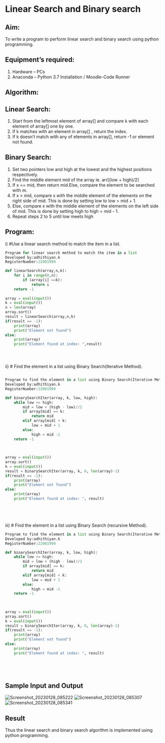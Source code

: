 # Linear Search and Binary search
## Aim:
To write a program to perform linear search and binary search using python programming.
## Equipment’s required:
1.	Hardware – PCs
2.	Anaconda – Python 3.7 Installation / Moodle-Code Runner
## Algorithm:
## Linear Search:
1.	Start from the leftmost element of array[] and compare k with each element of array[] one by one.
2.	If k matches with an element in array[] , return the index.
3.	If k doesn’t match with any of elements in array[], return -1 or element not found.
## Binary Search:
1.	Set two pointers low and high at the lowest and the highest positions respectively.
2.	Find the middle element mid of the array ie. arr[(low + high)/2]
3.	If x == mid, then return mid.Else, compare the element to be searched with m.
4.	If x > mid, compare x with the middle element of the elements on the right side of mid. This is done by setting low to low = mid + 1.
5.	Else, compare x with the middle element of the elements on the left side of mid. This is done by setting high to high = mid - 1.
6.	Repeat steps 2 to 5 until low meets high
## Program:
i)	#Use a linear search method to match the item in a list.
```python
Program for linear search method to match the item in a list
Developed by:adhithiyan.k
RegisterNumber:22001999

def linearSearch(array,n,k):
    for i in range(0,n):
        if (array[i] ==k):
            return i
    return -1
    
array = eval(input())
k = eval(input()) 
n = len(array)
array.sort()
result = linearSearch(array,n,k)
if(result == -1):
    print(array)
    print("Element not found")
else:
    print(array)
    print("Element found at index: ",result)





```
ii)	# Find the element in a list using Binary Search(Iterative Method).
```python

Program to find the element in a list using Binary Search(Iterative Method)..
Developed by:adhithiyan.k
RegisterNumber:22001999

def binarySearchIter(array, k, low, high):
    while low <= high:
        mid = low + (high - low)//2
        if array[mid] == k:
            return mid
        elif array[mid] < k:
            low = mid + 1
        else:
            high = mid -1
    return -1
    
    
    
array = eval(input())
array.sort()
k = eval(input())
result = binarySearchIter(array, k, 0, len(array)-1)
if(result == -1):
    print(array)
    print("Element not found")
else:
    print(array)
    print("Element found at index: ", result)






```
iii)	# Find the element in a list using Binary Search (recursive Method).
```python
Program to find the element in a list using Binary Search(Iterative Method)..
Developed by:adhithiyan.k
RegisterNumber:22001999

def binarySearchIter(array, k, low, high):
    while low <= high:
        mid = low + (high - low)//2
        if array[mid] == k:
            return mid
        elif array[mid] < k:
            low = mid + 1
        else:
            high = mid -1
    return -1
    
    
    
array = eval(input())
array.sort()
k = eval(input())
result = binarySearchIter(array, k, 0, len(array)-1)
if(result == -1):
    print(array)
    print("Element not found")
else:
    print(array)
    print("Element found at index: ", result)






```
## Sample Input and Output

![Screenshot_20230128_085222](https://user-images.githubusercontent.com/121029258/215274816-83dd3829-caef-4139-87dc-edbbb5da5af8.png)
![Screenshot_20230128_085307](https://user-images.githubusercontent.com/121029258/215274820-7377fdc8-9a35-4064-af9f-ece3f6ea4395.png)
![Screenshot_20230128_085341](https://user-images.githubusercontent.com/121029258/215274824-3449599c-8e45-4181-b0e4-a2eb93bd6f6b.png)



## Result
Thus the linear search and binary search algorithm is implemented using python programming.
